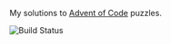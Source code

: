 My solutions to [Advent of Code][1] puzzles.

![Build Status](https://github.com/davweb/advent-of-code/workflows/CI/badge.svg)

[1]: https://adventofcode.com/

